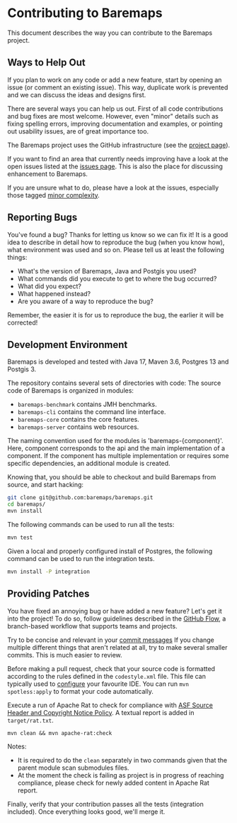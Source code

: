 <!--
Licensed to the Apache Software Foundation (ASF) under one or more
contributor license agreements.  See the NOTICE file distributed with
this work for additional information regarding copyright ownership.
The ASF licenses this file to you under the Apache License, Version 2.0
(the "License"); you may not use this file except in compliance with
the License.  You may obtain a copy of the License at

http://www.apache.org/licenses/LICENSE-2.0

Unless required by applicable law or agreed to in writing, software
distributed under the License is distributed on an "AS IS" BASIS,
WITHOUT WARRANTIES OR CONDITIONS OF ANY KIND, either express or implied.
See the License for the specific language governing permissions and
limitations under the License.
-->
# Contributing to Baremaps

This document describes the way you can contribute to the Baremaps project.

## Ways to Help Out

If you plan to work on any code or add a new feature, start by opening an issue 
(or comment an existing issue). This way, duplicate work is prevented and we can discuss the ideas
and designs first.

There are several ways you can help us out. First of all code contributions and
bug fixes are most welcome. However, even "minor" details such as fixing spelling
errors, improving documentation and examples, or pointing out usability issues, are of great importance too.

The Baremaps project uses the GitHub infrastructure (see the
[project page](https://github.com/baremaps/baremaps)).

If you want to find an area that currently needs improving have a look at the
open issues listed at the
[issues page](https://github.com/baremaps/baremaps/issues). This is also the place
for discussing enhancement to Baremaps.

If you are unsure what to do, please have a look at the issues, especially
those tagged
[minor complexity](https://github.com/baremaps/baremaps/labels/minor%20complexity).

## Reporting Bugs

You've found a bug? Thanks for letting us know so we can fix it! It is a good
idea to describe in detail how to reproduce the bug (when you know how), what
environment was used and so on. Please tell us at least the following things:

 * What's the version of Baremaps, Java and Postgis you used?
 * What commands did you execute to get to where the bug occurred?
 * What did you expect?
 * What happened instead?
 * Are you aware of a way to reproduce the bug?

Remember, the easier it is for us to reproduce the bug, the earlier it will be
corrected!

## Development Environment

Baremaps is developed and tested with Java 17, Maven 3.6, Postgres 13 and Postgis 3.

The repository contains several sets of directories with code:
The source code of Baremaps is organized in modules:

- `baremaps-benchmark` contains JMH benchmarks.
- `baremaps-cli` contains the command line interface.
- `baremaps-core` contains the core features.
- `baremaps-server` contains web resources.

The naming convention used for the modules is 'baremaps-{component}'.
Here, component corresponds to the api and the main implementation of a component.
If the component has multiple implementation or requires some specific dependencies, an additional module is created.

Knowing that, you should be able to checkout and build Baremaps from source, and start hacking:

```bash
git clone git@github.com:baremaps/baremaps.git
cd baremaps/
mvn install
``` 

The following commands can be used to run all the tests:

```bash
mvn test
``` 

Given a local and properly configured install of Postgres, the following command can be used to run the integration tests.

```bash
mvn install -P integration
```

## Providing Patches

You have fixed an annoying bug or have added a new feature? 
Let's get it into the project! 
To do so, follow guidelines described in the [GitHub Flow](https://guides.github.com/introduction/flow/),
a branch-based workflow that supports teams and projects.

Try to be concise and relevant in your [commit messages](https://chris.beams.io/posts/git-commit/)
If you change multiple different things that aren't related at all, try to
make several smaller commits. This is much easier to review.

Before making a pull request, check that your source code is formatted according to the rules defined in the `codestyle.xml` file. 
This file can typically used to [configure](https://www.jetbrains.com/help/idea/settings-code-style.html) your favourite IDE.
You can run `mvn spotless:apply` to format your code automatically.

Execute a run of Apache Rat to check for compliance with [ ASF Source Header and Copyright Notice Policy](https://www.apache.org/legal/src-headers.html). A textual report is added in `target/rat.txt`.
```
mvn clean && mvn apache-rat:check
```
Notes: 
 - It is required to do the `clean` separately in two commands given that the parent module scan submodules files.
 - At the moment the check is failing as project is in progress of reaching compliance, please check for newly added content in Apache Rat report.

Finally, verify that your contribution passes all the tests (integration included).
Once everything looks good, we'll merge it.

